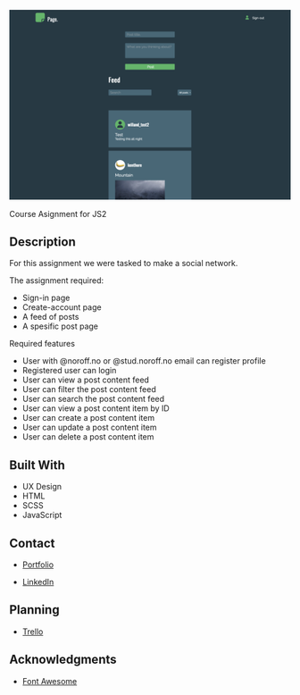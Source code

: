 ![image](./readme/Skjermbilde%202023-03-12%20kl.%2022.02.58.png)

Course Asignment for JS2

## Description

For this assignment we were tasked to make a social network.

The assignment required:

- Sign-in page
- Create-account page
- A feed of posts
- A spesific post page

Required features

- User with @noroff.no or @stud.noroff.no email can register profile
- Registered user can login
- User can view a post content feed
- User can filter the post content feed
- User can search the post content feed
- User can view a post content item by ID
- User can create a post content item
- User can update a post content item
- User can delete a post content item

## Built With

- UX Design
- HTML
- SCSS
- JavaScript

## Contact

- [Portfolio](https://elegant-gecko-c4d465.netlify.app/index.html)

- [LinkedIn](https://www.linkedin.com/in/h%C3%A5kon-willand-engebretsen-03148a229/)

## Planning

- [Trello](https://trello.com/b/WvL43jg1/js2-ca)

## Acknowledgments

- [Font Awesome](https://fontawesome.com/)
